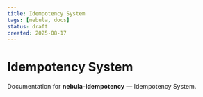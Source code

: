 ```yaml
---
title: Idempotency System
tags: [nebula, docs]
status: draft
created: 2025-08-17
---
```


# Idempotency System

Documentation for **nebula-idempotency** — Idempotency System.
